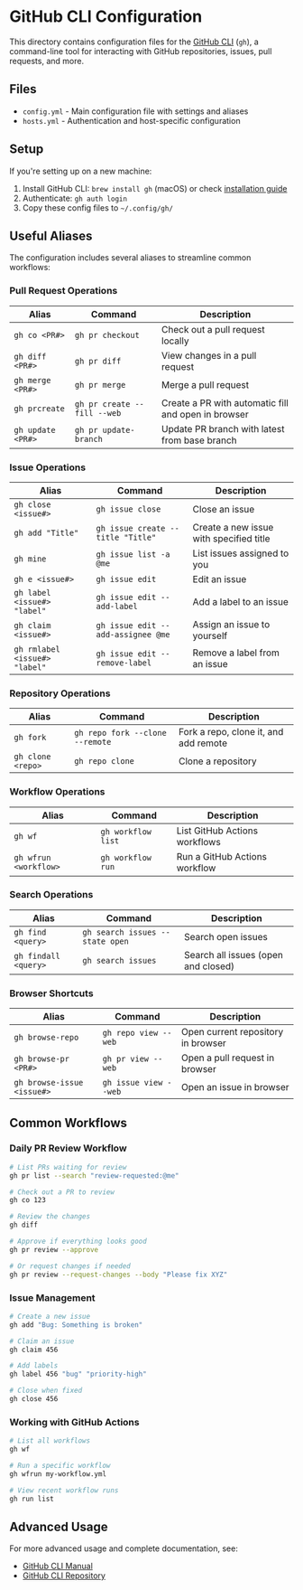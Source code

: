 # GitHub CLI Configuration

This directory contains configuration files for the [GitHub CLI](https://cli.github.com/) (`gh`), a command-line tool for interacting with GitHub repositories, issues, pull requests, and more.

## Files

- `config.yml` - Main configuration file with settings and aliases
- `hosts.yml` - Authentication and host-specific configuration

## Setup

If you're setting up on a new machine:

1. Install GitHub CLI: `brew install gh` (macOS) or check [installation guide](https://github.com/cli/cli#installation)
2. Authenticate: `gh auth login`
3. Copy these config files to `~/.config/gh/`

## Useful Aliases

The configuration includes several aliases to streamline common workflows:

### Pull Request Operations

| Alias             | Command                     | Description                                         |
| ----------------- | --------------------------- | --------------------------------------------------- |
| `gh co <PR#>`     | `gh pr checkout`            | Check out a pull request locally                    |
| `gh diff <PR#>`   | `gh pr diff`                | View changes in a pull request                      |
| `gh merge <PR#>`  | `gh pr merge`               | Merge a pull request                                |
| `gh prcreate`     | `gh pr create --fill --web` | Create a PR with automatic fill and open in browser |
| `gh update <PR#>` | `gh pr update-branch`       | Update PR branch with latest from base branch       |

### Issue Operations

| Alias                         | Command                            | Description                             |
| ----------------------------- | ---------------------------------- | --------------------------------------- |
| `gh close <issue#>`           | `gh issue close`                   | Close an issue                          |
| `gh add "Title"`              | `gh issue create --title "Title"`  | Create a new issue with specified title |
| `gh mine`                     | `gh issue list -a @me`             | List issues assigned to you             |
| `gh e <issue#>`               | `gh issue edit`                    | Edit an issue                           |
| `gh label <issue#> "label"`   | `gh issue edit --add-label`        | Add a label to an issue                 |
| `gh claim <issue#>`           | `gh issue edit --add-assignee @me` | Assign an issue to yourself             |
| `gh rmlabel <issue#> "label"` | `gh issue edit --remove-label`     | Remove a label from an issue            |

### Repository Operations

| Alias             | Command                         | Description                           |
| ----------------- | ------------------------------- | ------------------------------------- |
| `gh fork`         | `gh repo fork --clone --remote` | Fork a repo, clone it, and add remote |
| `gh clone <repo>` | `gh repo clone`                 | Clone a repository                    |

### Workflow Operations

| Alias                 | Command            | Description                   |
| --------------------- | ------------------ | ----------------------------- |
| `gh wf`               | `gh workflow list` | List GitHub Actions workflows |
| `gh wfrun <workflow>` | `gh workflow run`  | Run a GitHub Actions workflow |

### Search Operations

| Alias                | Command                         | Description                         |
| -------------------- | ------------------------------- | ----------------------------------- |
| `gh find <query>`    | `gh search issues --state open` | Search open issues                  |
| `gh findall <query>` | `gh search issues`              | Search all issues (open and closed) |

### Browser Shortcuts

| Alias                      | Command               | Description                        |
| -------------------------- | --------------------- | ---------------------------------- |
| `gh browse-repo`           | `gh repo view --web`  | Open current repository in browser |
| `gh browse-pr <PR#>`       | `gh pr view --web`    | Open a pull request in browser     |
| `gh browse-issue <issue#>` | `gh issue view --web` | Open an issue in browser           |

## Common Workflows

### Daily PR Review Workflow

```bash
# List PRs waiting for review
gh pr list --search "review-requested:@me"

# Check out a PR to review
gh co 123

# Review the changes
gh diff

# Approve if everything looks good
gh pr review --approve

# Or request changes if needed
gh pr review --request-changes --body "Please fix XYZ"
```

### Issue Management

```bash
# Create a new issue
gh add "Bug: Something is broken"

# Claim an issue
gh claim 456

# Add labels
gh label 456 "bug" "priority-high"

# Close when fixed
gh close 456
```

### Working with GitHub Actions

```bash
# List all workflows
gh wf

# Run a specific workflow
gh wfrun my-workflow.yml

# View recent workflow runs
gh run list
```

## Advanced Usage

For more advanced usage and complete documentation, see:

- [GitHub CLI Manual](https://cli.github.com/manual/)
- [GitHub CLI Repository](https://github.com/cli/cli)

